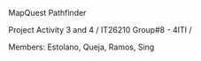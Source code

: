 MapQuest Pathfinder

Project Activity 3 and 4 / IT26210 Group#8 - 4ITI /

Members:
Estolano, Queja, Ramos, Sing
